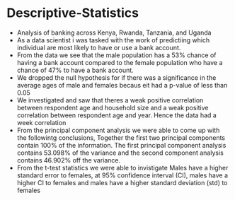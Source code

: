 # Descriptive-Statistics
* Analysis of banking across Kenya, Rwanda, Tanzania, and Uganda 
* As a data scientist i was tasked with the work of predictiing which individual are most likely to have or use a bank account.
* From the data we see that the male population has a 53% chance of having a bank account compared to the female population who have a chance of 47% to have a bank account.
* We dropped the null hypothesis for if there was a significance in the average ages of male and females becaus eit had a p-value of less than 0.05
* We investigated and saw that theres a weak positive correlation between respondent age and household size and  a weak positive correlation between respondent age and year. Hence the data had a week correlation
* From the principal component analysis we were able to come up with the followintg conclusions, Together the first two principal components contain 100% of the information. The first principal component analysis contains 53.098% of the variance and the second component analysis contains 46.902% off the variance.
* From the t-test statistics we were able to invistigate Males have a higher standard error to females, at 95% confidence interval (CI), males have a higher CI to females and males have a higher standard deviation (std) to females
